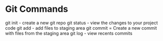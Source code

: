 # Git Commands

git init - create a new git repo
git status - view the changes to your project code
git add - add files to staging area
git commit = Create a new commit with files from the staging area
git log - view recents commits